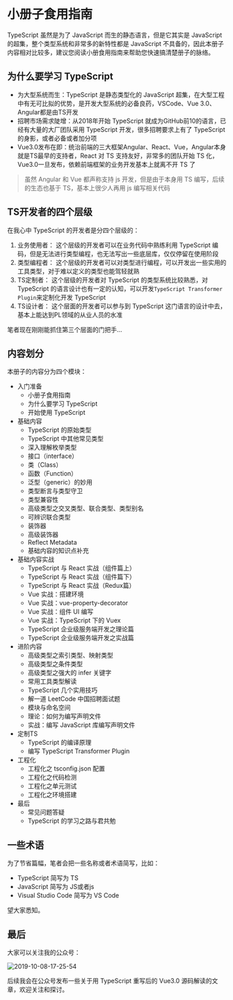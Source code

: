# 小册子食用指南

TypeScript 虽然是为了 JavaScript 而生的静态语言，但是它其实是 JavaScript 的超集，整个类型系统和非常多的新特性都是 JavaScript 不具备的，因此本册子内容相对比较多，建议您阅读小册食用指南来帮助您快速搞清楚册子的脉络。

## 为什么要学习 TypeScript

*   为大型系统而生：TypeScript 是静态类型化的 JavaScript 超集，在大型工程中有无可比拟的优势，是开发大型系统的必备良药，VSCode、Vue 3.0、Angular都是由TS开发
*   招聘市场需求陡增：从2018年开始 TypeScript 就成为GitHub前10的语言，已经有大量的大厂团队采用 TypeScript 开发，很多招聘要求上有了 TypeScript 的身影，或者必备或者加分项
*   Vue3.0发布在即：统治前端的三大框架Angular、React、Vue，Angular本身就是TS最早的支持者，React 对 TS 支持友好，非常多的团队开始 TS 化，Vue3.0一旦发布，依赖前端框架的业务开发基本上就离不开 TS 了

> 虽然 Angular 和 Vue 都声称支持 js 开发，但是由于本身用 TS 编写，后续的生态也基于 TS，基本上很少人再用 js 编写相关代码

## TS开发者的四个层级

在我心中 TypeScript 的开发者是分四个层级的：

1.  业务使用者： 这个层级的开发者可以在业务代码中熟练利用 TypeScript 编码，但是无法进行类型编程，也无法写出一些底层库，仅仅停留在使用阶段
2.  类型编程者： 这个层级的开发者可以对类型进行编程，可以开发出一些实用的工具类型，对于难以定义的类型也能驾轻就熟
3.  TS定制者： 这个层级的开发者对 TypeScript 的类型系统比较熟悉，对 TypeScript 的语言设计也有一定的认知，可以开发`TypeScript Transformer Plugin`来定制化开发 TypeScript
4.  TS设计者： 这个层面的开发者可以参与到 TypeScript 这门语言的设计中去，基本上能达到PL领域的从业人员的水准

笔者现在刚刚能抓住第三个层面的门把手...

## 内容划分

本册子的内容分为四个模块：

*   入门准备
    *   小册子食用指南
    *   为什么要学习 TypeScript
    *   开始使用 TypeScript
*   基础内容
    *   TypeScript 的原始类型
    *   TypeScript 中其他常见类型
    *   深入理解枚举类型
    *   接口（interface）
    *   类（Class）
    *   函数（Function）
    *   泛型（generic）的妙用
    *   类型断言与类型守卫
    *   类型兼容性
    *   高级类型之交叉类型、联合类型、类型别名
    *   可辨识联合类型
    *   装饰器
    *   高级装饰器
    *   Reflect Metadata
    *   基础内容的知识点补充
*   基础内容实战
    *   TypeScript 与 React 实战（组件篇上）
    *   TypeScript 与 React 实战（组件篇下）
    *   TypeScript 与 React 实战（Redux篇）
    *   Vue 实战：搭建环境
    *   Vue 实战：vue-property-decorator
    *   Vue 实战：组件 UI 编写
    *   Vue 实战：TypeScript 下的 Vuex
    *   TypeScript 企业级服务端开发之理论篇
    *   TypeScript 企业级服务端开发之实战篇
*   进阶内容
    *   高级类型之索引类型、映射类型
    *   高级类型之条件类型
    *   高级类型之强大的 infer 关键字
    *   常用工具类型解读
    *   TypeScript 几个实用技巧
    *   解一道 LeetCode 中国招聘面试题
    *   模块与命名空间
    *   理论：如何为编写声明文件
    *   实战：编写 JavaScript 库编写声明文件
*   定制TS
    *   TypeScript 的编译原理
    *   编写 TypeScript Transformer Plugin
*   工程化
    *   工程化之 tsconfig.json 配置
    *   工程化之代码检测
    *   工程化之单元测试
    *   工程化之环境搭建
*   最后
    *   常见问题答疑
    *   TypeScript 的学习之路与君共勉

## 一些术语

为了节省篇幅，笔者会把一些名称或者术语简写，比如：

*   TypeScript 简写为 TS
*   JavaScript 简写为 JS或者js
*   Visual Studio Code 简写为 VS Code

望大家悉知。

## 最后

大家可以关注我的公众号：

![2019-10-08-17-25-54](https://user-gold-cdn.xitu.io/2019/10/9/16daeeebdb651874?w=645&h=343&f=png&s=190893)

后续我会在公众号发布一些关于用 TypeScript 重写后的 Vue3.0 源码解读的文章，欢迎关注和探讨。